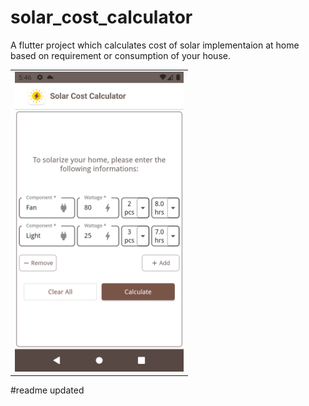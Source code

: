 # solar_cost_calculator

A flutter project which calculates cost of solar implementaion at home based on requirement or consumption of your house.


<table>
  <tr>
    <td><img src="sample-1.png" width=270 height=480></td>
  </tr>
 </table>

#readme updated

